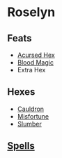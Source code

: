 Roselyn
=======

Feats
-----
* [Acursed Hex](http://www.d20pfsrd.com/feats/general-feats/accursed-hex)
* [Blood Magic](https://pathfinder-dragon-age-setting.obsidianportal.com/wikis/new-feats)
* Extra Hex

Hexes
-----
* [Cauldron](http://www.d20pfsrd.com/classes/base-classes/witch/hexes/common-hexes/hex-cauldron-ex)
* [Misfortune](http://www.d20pfsrd.com/classes/base-classes/witch/hexes/common-hexes/hex-misfortune-su)
* [Slumber](http://www.d20pfsrd.com/classes/base-classes/witch/hexes/common-hexes/hex-slumber-su)

[Spells](spells.md)
------

